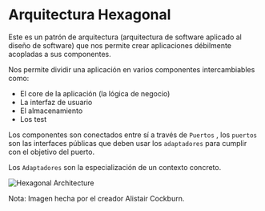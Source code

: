 # Arquitectura Hexagonal
Este es un patrón de arquitectura (arquitectura de software aplicado al diseño de software) que nos permite crear aplicaciones débilmente acopladas a sus componentes.

Nos permite dividir una aplicación en varios componentes intercambiables como:

* El core de la aplicación (la lógica de negocio)
* La interfaz de usuario
* El almacenamiento
* Los test

Los componentes son conectados entre sí a través de `Puertos` , los `puertos` son las interfaces públicas que deben usar los `adaptadores` para cumplir con el objetivo del puerto.

Los `Adaptadores` son la especialización de un contexto concreto.

![Hexagonal Architecture](client/hexagonal.png)

Nota: Imagen hecha por el creador Alistair Cockburn.

